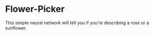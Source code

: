 # Flower-Picker
This simple neural network will tell you if you're describing a rose or a sunflower.
